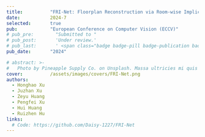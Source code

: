 ```yaml
---
title:          "FRI-Net: Floorplan Reconstruction via Room-wise Implicit Representation"
date:           2024-7
selected:       true
pub:            "European Conference on Computer Vision (ECCV)"
# pub_pre:        "Submitted to "
# pub_post:       'Under review.'
# pub_last:       ' <span class="badge badge-pill badge-publication badge-success">Spotlight</span>'
pub_date:       "2024"

# abstract: >-
#   Photo by Pineapple Supply Co. on Unsplash. Massa ultricies mi quis hendrerit dolor magna. Arcu non odio euismod lacinia at quis risus sed. Et tortor at risus viverra. Enim neque volutpat ac tincidunt. Dictum varius duis at consectetur lorem donec.
cover:          /assets/images/covers/FRI-Net.png
authors:
  - Honghao Xu
  - Juzhan Xu
  - Zeyu Huang
  - Pengfei Xu
  - Hui Huang
  - Ruizhen Hu
links:
  # Code: https://github.com/Daisy-1227/FRI-Net
---
```

